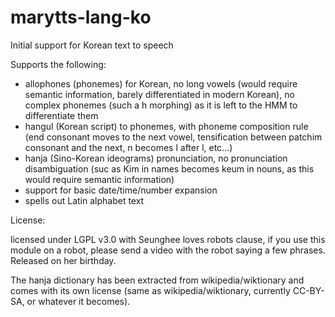 marytts-lang-ko
===============

Initial support for Korean text to speech

Supports the following:
- allophones (phonemes) for Korean, no long vowels (would require semantic information, barely differentiated in modern Korean), no complex phonemes (such a h morphing) as it is left to the HMM to differentiate them
- hangul (Korean script) to phonemes, with phoneme composition rule (end consonant moves to the next vowel, tensification between patchim consonant and the next, n becomes l after l, etc...)
- hanja (Sino-Korean ideograms) pronunciation, no pronunciation disambiguation (suc as Kim in names becomes keum in nouns, as this would require semantic information)
- support for basic date/time/number expansion
- spells out Latin alphabet text

License: 

licensed under LGPL v3.0 with Seunghee loves robots clause, if you use this module on a robot, please send a video with the robot saying a few phrases. Released on her birthday.

The hanja dictionary has been extracted from wikipedia/wiktionary and comes with its own license (same as wikipedia/wiktionary, currently CC-BY-SA, or whatever it becomes).
